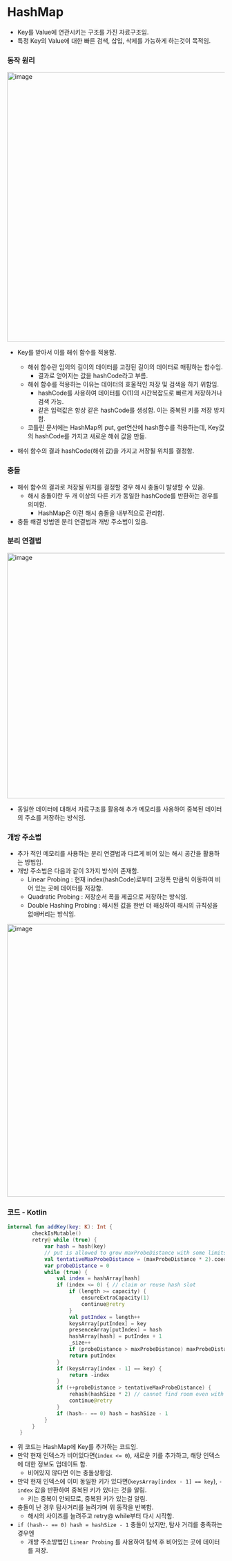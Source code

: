 # HashMap

- Key를 Value에 연관시키는 구조를 가진 자료구조임.
- 특정 Key의 Value에 대한 빠른 검색, 삽입, 삭제를 가능하게 하는것이 목적임.

### 동작 원리

<img width="624" alt="image" src="https://github.com/jiwon2724/TIL/assets/70135188/12ef48ae-ef08-4b9a-90e3-26128868d4d5">


- Key를 받아서 이를 해쉬 함수를 적용함.
    - 해쉬 함수란 임의의 길이의 데이터를 고정된 길이의 데이터로 매핑하는 함수임.
        - 결과로 얻어지는 값을 hashCode라고 부름.
    - 해쉬 함수를 적용하는 이유는 데이터의 효울적인 저장 및 검색을 하기 위함임.
        - hashCode를 사용하여 데이터를 O(1)의 시간복잡도로 빠르게 저장하거나 검색 가능.
        - 같은 입력값은 항상 같은 hashCode를 생성함. 이는 중복된 키를 저장 방지함.
    - 코틀린 문서에는 HashMap의 put, get연산에 hash함수를 적용하는데, Key값의 hashCode를 가지고 새로운 해쉬 값을 만듦.
    
- 해쉬 함수의 결과 hashCode(해쉬 값)을 가지고 저장될 위치를 결정함.

### 충돌

- 해쉬 함수의 결과로 저장될 위치를 결정할 경우 해시 충돌이 발생할 수 있음.
    - 해시 충돌이란 두 개 이상의 다른 키가 동일한 hashCode를 반환하는 경우를 의미함.
        - HashMap은 이런 해시 충돌을 내부적으로 관리함.
- 충돌 해결 방법엔 분리 연결법과 개방 주소법이 있음.

### 분리 연결법

<img width="568" alt="image" src="https://github.com/jiwon2724/TIL/assets/70135188/0cff5357-e5c6-4f46-8670-b1fd78002395">


- 동일한 데이터에 대해서 자료구조를 활용해 추가 메모리를 사용하여 중복된 데이터의 주소를 저장하는 방식임.

### 개방 주소법

- 추가 적인 메모리를 사용하는 분리 연결법과 다르게 비어 있는 해시 공간을 활용하는 방법임.
- 개방 주소법은 다음과 같이 3가지 방식이 존재함.
    - Linear Probing : 현재 index(hashCode)로부터 고정폭 만큼씩 이동하여 비어 있는 곳에 데이터를 저장함.
    - Quadratic Probing : 저장순서 폭을 제곱으로 저장하는 방식임.
    - Double Hashing Probing : 해시된 값을 한번 더 해싱하여 해시의 규칙성을 없애버리는 방식임.

<img width="631" alt="image" src="https://github.com/jiwon2724/TIL/assets/70135188/f1432f78-4de8-4541-99f2-4df93d31865e">


### 코드 - Kotlin

```kotlin
internal fun addKey(key: K): Int {
        checkIsMutable()
        retry@ while (true) {
            var hash = hash(key)
            // put is allowed to grow maxProbeDistance with some limits (resize hash on reaching limits)
            val tentativeMaxProbeDistance = (maxProbeDistance * 2).coerceAtMost(hashSize / 2)
            var probeDistance = 0
            while (true) {
                val index = hashArray[hash]
                if (index <= 0) { // claim or reuse hash slot
                    if (length >= capacity) {
                        ensureExtraCapacity(1)
                        continue@retry
                    }
                    val putIndex = length++
                    keysArray[putIndex] = key
                    presenceArray[putIndex] = hash
                    hashArray[hash] = putIndex + 1
                    _size++
                    if (probeDistance > maxProbeDistance) maxProbeDistance = probeDistance
                    return putIndex
                }
                if (keysArray[index - 1] == key) {
                    return -index
                }
                if (++probeDistance > tentativeMaxProbeDistance) {
                    rehash(hashSize * 2) // cannot find room even with extra "tentativeMaxProbeDistance" -- grow hash
                    continue@retry
                }
                if (hash-- == 0) hash = hashSize - 1
            }
        }
    }
```

- 위 코드는 HashMap에 Key를 추가하는 코드임.
- 만약 현재 인덱스가 비어있다면(`index <= 0`), 새로운 키를 추가하고, 해당 인덱스에 대한 정보도 업데이트 함.
    - 비어있지 않다면 이는 충돌상황임.
- 만약 현재 인덱스에 이미 동일한 키가 있다면(`keysArray[index - 1] == key`), `-index` 값을 반환하여 중복된 키가 있다는 것을 알림.
    - 키는 중복이 안되므로, 중복된 키가 있는걸 알림.
- 충돌이 난 경우 탐사거리를 늘려가며 위 동작을 반복함.
    - 해시의 사이즈를 늘려주고 retry@ while부터 다시 시작함.
- `if (hash-- == 0) hash = hashSize - 1` 충돌이 났지만, 탐사 거리를 충족하는 경우엔
    - 개방 주소방법인 `Linear Probing` 를 사용하여 탐색 후 비어있는 곳에 데이터를 저장.
